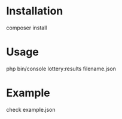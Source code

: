 # Installation
composer install

# Usage
php bin/console lottery:results filename.json

# Example
check example.json

